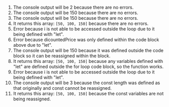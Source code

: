 1. The console output will be 2 because there are no errors.  
2. The console output will be 150 because there are no errors.  
3. The console output will be 150 because there are no errors.  
4. It returns this array: `[50, 100, 150]` because there are no errors.  
5. Error because i is not able to be accessed outside the loop due to it being defined with "let".    
6. Error because dicountedPrice was only defined within the code block above due to "let".  
7. The console output will be 150 because it was defined outside the code block so it can be reassigned within the block.  
8. It returns this array: `[50, 100, 150]` because any variables defined with "let" are defined outside the for loop code block, so the function works.  
9. Error because i is not able to be accessed outside the loop due to it being defined with "let".  
10. The console output will be 3 because the const length was defined as that originally and const cannot be reassigned.  
11.  It returns this array: `[50, 100, 150]` because the const variables are not being reassigned.  
